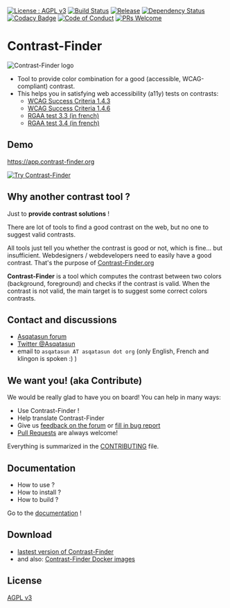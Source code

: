 [![License : AGPL v3](https://img.shields.io/badge/License-AGPL3-blue.svg)](https://github.com/Asqatasun/Contrast-Finder/blob/master/LICENSE) 
[![Build Status](https://travis-ci.org/Asqatasun/Contrast-Finder.svg)](https://travis-ci.org/Asqatasun/Contrast-Finder)
[![Release](https://img.shields.io/github/release/asqatasun/Contrast-Finder.svg)](https://github.com/Asqatasun/Contrast-Finder/releases/latest)
[![Dependency Status](https://www.versioneye.com/user/projects/59405a130fb24f004de09e90/badge.svg?style=flat-square)](https://www.versioneye.com/user/projects/59405a130fb24f004de09e90)
[![Codacy Badge](https://api.codacy.com/project/badge/Grade/c3374c9913d24a9c91e91552f1796672)](https://www.codacy.com/app/Asqatasun/Contrast-Finder)
[![Code of Conduct](https://img.shields.io/badge/code%20of-conduct-ff69b4.svg?style=flat-square)](https://github.com/Asqatasun/Contrast-Finder/blob/develop/CODE_OF_CONDUCT.md)
[![PRs Welcome](https://img.shields.io/badge/PRs-welcome-brightgreen.svg?style=flat-square)](https://github.com/Asqatasun/Contrast-Finder/blob/develop/CONTRIBUTING.md)

# Contrast-Finder
![Contrast-Finder logo](https://raw.githubusercontent.com/Asqatasun/Contrast-Finder/develop/documentation/en/images/logo_contrast-finder/contrast-finder_logo_250x250.png)

* Tool to provide color combination for a good (accessible, WCAG-compliant) contrast.
* This helps you in satisfying web accessibility (a11y) tests on contrasts:
    * [WCAG Success Criteria 1.4.3](http://www.w3.org/TR/WCAG20/#visual-audio-contrast-contrast)
    * [WCAG Success Criteria 1.4.6](http://www.w3.org/TR/WCAG20/#visual-audio-contrast7)
    * [RGAA test 3.3 (in french)](http://references.modernisation.gouv.fr/rgaa-accessibilite/criteres.html#crit-3-3)
    * [RGAA test 3.4 (in french)](http://references.modernisation.gouv.fr/rgaa-accessibilite/criteres.html#crit-3-4)


## Demo


https://app.contrast-finder.org

[![Try Contrast-Finder](https://raw.githubusercontent.com/Asqatasun/Contrast-Finder/develop/documentation/en/images/screenshot/screenshot.EN_contrast-finder.v0.5.2_2017-07-27_grey_kraken.io-lossy.png)](https://app.contrast-finder.org/?lang=en "Try Contrast-Finder : find good color for web accessibility")


## Why another contrast tool ?

Just to **provide contrast solutions** !

There are lot of tools to find a good contrast on the web, but no one to suggest valid contrasts. 

All tools just tell you whether the contrast is good or not, which is fine... 
but insufficient. Webdesigners / webdevelopers need to easily have a good contrast. 
That's the purpose of [Contrast-Finder.org](https://contrast-finder.org/)

**Contrast-Finder** is a tool which computes the contrast between two colors (background, foreground) and checks if the contrast is valid. When the contrast is not valid, the main target is to suggest some correct colors contrasts. 


## Contact and discussions

* [Asqatasun forum](https://forum.asqatasun.org/c/contrast-finder) 
* [Twitter @Asqatasun](https://twitter.com/Asqatasun)
* email to `asqatasun AT asqatasun dot org` (only English, French and klingon is spoken :) ) 


## We want you! (aka Contribute)

We would be really glad to have you on board! You can help in many ways:

* Use Contrast-Finder !
* Help translate Contrast-Finder
* Give us [feedback on the forum](https://forum.asqatasun.org/c/contrast-finder) or [fill in bug report](https://github.com/Asqatasun/Contrast-Finder/issues)
* [Pull Requests](https://github.com/Asqatasun/Contrast-Finder/pulls) are always welcome! 

Everything is summarized in the [CONTRIBUTING](https://github.com/Asqatasun/Contrast-Finder/blob/master/CONTRIBUTING.md) file.


## Documentation

* How to use ? 
* How to install ?
* How to build ?

Go to the [documentation](https://github.com/Asqatasun/Contrast-Finder/blob/master/documentation/en/) !

## Download

* [lastest version of Contrast-Finder](https://github.com/Asqatasun/Contrast-Finder/releases/latest)
* and also: [Contrast-Finder Docker images](https://hub.docker.com/r/asqatasun/contrast-finder/)

## License

 [AGPL v3](https://github.com/Asqatasun/Contrast-Finder/blob/master/LICENSE) 


